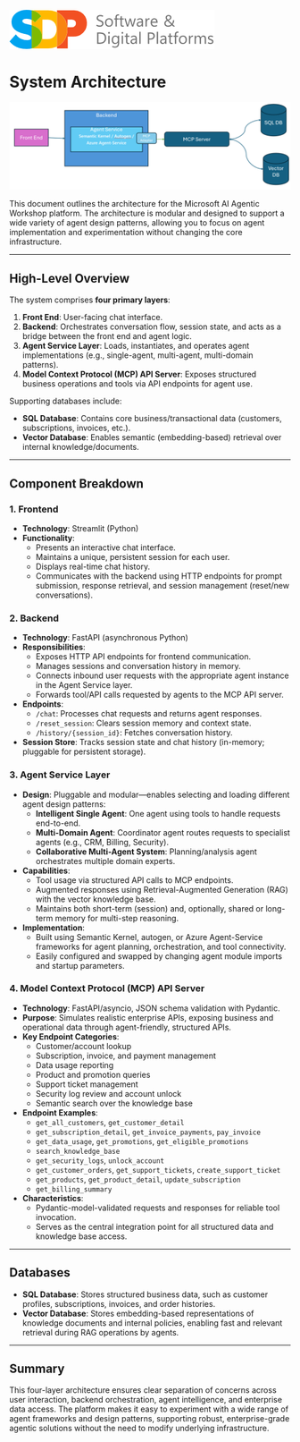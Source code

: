 
![alt text](media/image-1.png)
# System Architecture  
![System Architecture Diagram](media/system_architecture.png)
  
This document outlines the architecture for the Microsoft AI Agentic Workshop platform. The architecture is modular and designed to support a wide variety of agent design patterns, allowing you to focus on agent implementation and experimentation without changing the core infrastructure.  
  
---  
  
## High-Level Overview  
  
The system comprises **four primary layers**:  
  
1. **Front End**: User-facing chat interface.  
2. **Backend**: Orchestrates conversation flow, session state, and acts as a bridge between the front end and agent logic.  
3. **Agent Service Layer**: Loads, instantiates, and operates agent implementations (e.g., single-agent, multi-agent, multi-domain patterns).  
4. **Model Context Protocol (MCP) API Server**: Exposes structured business operations and tools via API endpoints for agent use.  
  
Supporting databases include:  
  
- **SQL Database**: Contains core business/transactional data (customers, subscriptions, invoices, etc.).  
- **Vector Database**: Enables semantic (embedding-based) retrieval over internal knowledge/documents.  
  
---  
  
## Component Breakdown  
  
### 1. Frontend  
  
- **Technology**: Streamlit (Python)  
- **Functionality**:  
  - Presents an interactive chat interface.  
  - Maintains a unique, persistent session for each user.  
  - Displays real-time chat history.  
  - Communicates with the backend using HTTP endpoints for prompt submission, response retrieval, and session management (reset/new conversations).  
  
### 2. Backend  
  
- **Technology**: FastAPI (asynchronous Python)  
- **Responsibilities**:  
  - Exposes HTTP API endpoints for frontend communication.  
  - Manages sessions and conversation history in memory.  
  - Connects inbound user requests with the appropriate agent instance in the Agent Service layer.  
  - Forwards tool/API calls requested by agents to the MCP API server.  
- **Endpoints**:  
  - `/chat`: Processes chat requests and returns agent responses.  
  - `/reset_session`: Clears session memory and context state.  
  - `/history/{session_id}`: Fetches conversation history.  
- **Session Store**: Tracks session state and chat history (in-memory; pluggable for persistent storage).  
  
### 3. Agent Service Layer  
  
- **Design**: Pluggable and modular—enables selecting and loading different agent design patterns:  
  - **Intelligent Single Agent**: One agent using tools to handle requests end-to-end.  
  - **Multi-Domain Agent**: Coordinator agent routes requests to specialist agents (e.g., CRM, Billing, Security).  
  - **Collaborative Multi-Agent System**: Planning/analysis agent orchestrates multiple domain experts.  
- **Capabilities**:  
  - Tool usage via structured API calls to MCP endpoints.  
  - Augmented responses using Retrieval-Augmented Generation (RAG) with the vector knowledge base.  
  - Maintains both short-term (session) and, optionally, shared or long-term memory for multi-step reasoning.  
- **Implementation**:  
  - Built using Semantic Kernel, autogen, or Azure Agent-Service frameworks for agent planning, orchestration, and tool connectivity.  
  - Easily configured and swapped by changing agent module imports and startup parameters.  
  
### 4. Model Context Protocol (MCP) API Server  
  
- **Technology**: FastAPI/asyncio, JSON schema validation with Pydantic.  
- **Purpose**: Simulates realistic enterprise APIs, exposing business and operational data through agent-friendly, structured APIs.  
- **Key Endpoint Categories**:  
  - Customer/account lookup  
  - Subscription, invoice, and payment management  
  - Data usage reporting  
  - Product and promotion queries  
  - Support ticket management  
  - Security log review and account unlock  
  - Semantic search over the knowledge base  
- **Endpoint Examples**:  
  - `get_all_customers`, `get_customer_detail`  
  - `get_subscription_detail`, `get_invoice_payments`, `pay_invoice`  
  - `get_data_usage`, `get_promotions`, `get_eligible_promotions`  
  - `search_knowledge_base`  
  - `get_security_logs`, `unlock_account`  
  - `get_customer_orders`, `get_support_tickets`, `create_support_ticket`  
  - `get_products`, `get_product_detail`, `update_subscription`  
  - `get_billing_summary`  
- **Characteristics**:  
  - Pydantic-model-validated requests and responses for reliable tool invocation.  
  - Serves as the central integration point for all structured data and knowledge base access.  
  
---  
  
## Databases  
  
- **SQL Database**: Stores structured business data, such as customer profiles, subscriptions, invoices, and order histories.  
- **Vector Database**: Stores embedding-based representations of knowledge documents and internal policies, enabling fast and relevant retrieval during RAG operations by agents.  
  
---  
  
## Summary  
  
This four-layer architecture ensures clear separation of concerns across user interaction, backend orchestration, agent intelligence, and enterprise data access. The platform makes it easy to experiment with a wide range of agent frameworks and design patterns, supporting robust, enterprise-grade agentic solutions without the need to modify underlying infrastructure.  